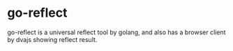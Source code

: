 # go-reflect
go-reflect is a universal reflect tool by golang, and also has a browser client by dvajs showing reflect result.
